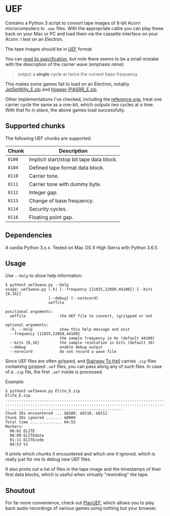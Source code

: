 # UEF

Contains a Python 3 script to convert tape images of 8-bit Acorn microcomputers
to `.wav` files. With the appropriate cable you can play these back on your Mac
or PC and load them via the cassette interface on your Acorn. I test on an
Electron.

The tape images should be in [UEF](https://en.wikipedia.org/wiki/Unified_Emulator_Format)
format.

You can [read its specification](http://electrem.emuunlim.com/UEFSpecs.htm), but
note there seems to be a small mistake with the description of the carrier wave
(emphasis mine):

> output a **single** cycle at twice the current base frequency

This makes some games fail to load on an Electron, notably [JetSetWilly_E.zip](https://www.stairwaytohell.com/electron/uefarchive/Tynesoft/JetSetWilly_E.zip)
and [Hopper-PIASRR_E.zip](https://www.stairwaytohell.com/electron/uefarchive/SuperiorReRelease/Hopper-PIASRR_E.zip).

Other implementations I've checked, including the [reference one](https://github.com/TomHarte/CLK/blob/master/Storage/Tape/Formats/TapeUEF.cpp),
treat one carrier cycle the same as a one-bit, which outputs _two_ cycles at a
time. With that fix in place, the above games load successfully.

## Supported chunks

The following UEF chunks are supported:

Chunk  | Description
-------|------------
`0100` | Implicit start/stop bit tape data block.
`0104` | Defined tape format data block.
`0110` | Carrier tone.
`0111` | Carrier tone with dummy byte.
`0112` | Integer gap.
`0113` | Change of base frequency.
`0114` | Security cycles.
`0116` | Floating point gap.

## Dependencies

A vanilla Python 3.x.x. Tested on Mac OS X High Sierra with Python 3.6.5.

## Usage

Use `--help` to show help information:

```
$ python3 uef2wave.py --help
usage: uef2wave.py [-h] [--frequency {11025,22050,44100}] [--bits {8,16}]
                   [--debug] [--norecord]
                   ueffile

positional arguments:
  ueffile               the UEF file to convert, (g)zipped or not

optional arguments:
  -h, --help            show this help message and exit
  --frequency {11025,22050,44100}
                        the sample frequency in Hz (default 44100)
  --bits {8,16}         the sample resolution in bits (default 16)
  --debug               enable debug output
  --norecord            do not record a wave file
```

Since UEF files are often gzipped, and [Stairway To Hell](https://www.stairwaytohell.com)
carries `.zip` files containing gzipped `.uef` files, you can pass along any of
such files. In case of a `.zip` file, the first `.uef` inside is processed.

Example:

```
$ python3 uef2wave.py Elite_E.zip
Elite_E.zip
................................................................................
................................................................................
....................................................
Chunk IDs encountered ... &0100, &0110, &0112
Chunk IDs ignored ....... &0000
Total time .............. 04:55
Markers:
  00:02 ELITE
  00:09 ELITEdata
  01:11 ELITEcode
  04:53 V1
```

It prints which chunks it encountered and which one it ignored, which is really
just for me to debug new UEF files.

It also prints out a list of files in the tape image and the timestamps of their
first data blocks, which is useful when virtually "rewinding" the tape.

## Shoutout

For far more convenience, check out [PlayUEF](http://www.8bitkick.cc/playuef.html),
which allows you to play back audio recordings of various games using nothing
but your browser.
